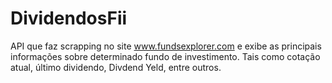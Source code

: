 # DividendosFii
API que faz scrapping no site www.fundsexplorer.com e exibe as principais informações sobre determinado fundo de investimento. 
Tais como cotação atual, último dividendo, Divdend Yeld, entre outros.
